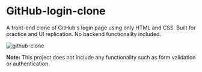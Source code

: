 # GitHub-login-clone
A front-end clone of GitHub's login page using only HTML and CSS. Built for practice and UI replication. No backend functionality included.


![github-clone](https://github.com/user-attachments/assets/3c4ec01a-2937-4977-b9cb-8bcc3bc977bc)

**Note:** This project does not include any functionality such as form validation or authentication.
